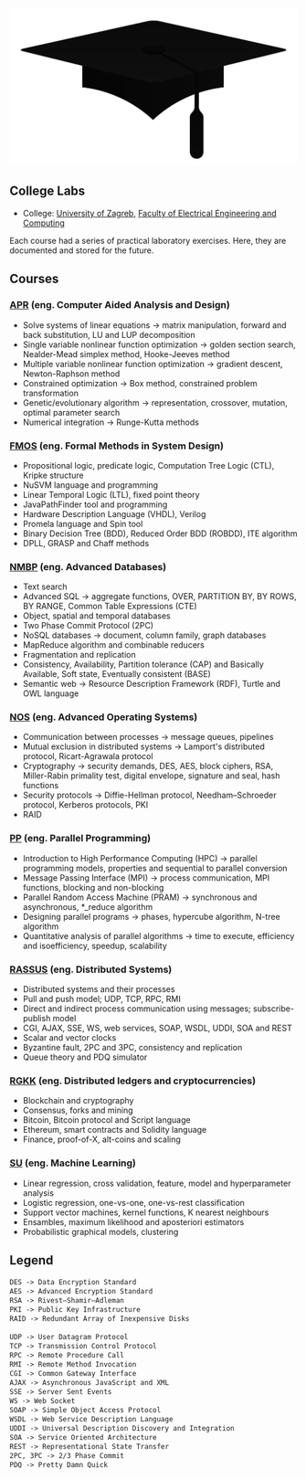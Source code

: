 <p align="center">
  <img width="800" src="images/cap.png" alt="College graduation cap"></a>
</p>

## College Labs

* College: [University of Zagreb](http://www.unizg.hr/homepage/), [Faculty of Electrical Engineering and Computing](https://www.fer.unizg.hr/en)  

Each course had a series of practical laboratory exercises. Here, they are documented and stored for the future.  

## Courses

### [APR](http://www.fer.unizg.hr/en/course/apr) (eng. Computer Aided Analysis and Design)

* Solve systems of linear equations -> matrix manipulation, forward and back substitution, LU and LUP decomposition
* Single variable nonlinear function optimization -> golden section search, Nealder-Mead simplex method, Hooke-Jeeves method
* Multiple variable nonlinear function optimization -> gradient descent, Newton-Raphson method
* Constrained optimization -> Box method, constrained problem transformation
* Genetic/evolutionary algorithm -> representation, crossover, mutation, optimal parameter search
* Numerical integration -> Runge-Kutta methods

### [FMOS](http://www.fer.unizg.hr/en/course/fmisd) (eng. Formal Methods in System Design)

* Propositional logic, predicate logic, Computation Tree Logic (CTL), Kripke structure
* NuSVM language and programming
* Linear Temporal Logic (LTL), fixed point theory
* JavaPathFinder tool and programming
* Hardware Description Language (VHDL), Verilog
* Promela language and Spin tool
* Binary Decision Tree (BDD), Reduced Order BDD (ROBDD), ITE algorithm
* DPLL, GRASP and Chaff methods

### [NMBP](https://www.fer.unizg.hr/en/course/advdat) (eng. Advanced Databases)

* Text search  
* Advanced SQL -> aggregate functions, OVER, PARTITION BY, BY ROWS, BY RANGE, Common Table Expressions (CTE)  
* Object, spatial and temporal databases  
* Two Phase Commit Protocol (2PC)  
* NoSQL databases -> document, column family, graph databases  
* MapReduce algorithm and combinable reducers  
* Fragmentation and replication  
* Consistency, Availability, Partition tolerance (CAP) and Basically Available, Soft state, Eventually consistent (BASE)  
* Semantic web -> Resource Description Framework (RDF), Turtle and OWL language  

### [NOS](http://www.fer.unizg.hr/en/course/aos) (eng. Advanced Operating Systems)

* Communication between processes -> message queues, pipelines
* Mutual exclusion in distributed systems -> Lamport's distributed protocol, Ricart-Agrawala protocol
* Cryptography -> security demands, DES, AES, block ciphers, RSA, Miller-Rabin primality test, digital envelope, signature and seal, hash functions
* Security protocols -> Diffie-Hellman protocol, Needham–Schroeder protocol, Kerberos protocols, PKI
* RAID

### [PP](http://www.fer.unizg.hr/en/course/parpro) (eng. Parallel Programming)

* Introduction to High Performance Computing (HPC) -> parallel programming models, properties and sequential to parallel conversion
* Message Passing Interface (MPI) -> process communication, MPI functions, blocking and non-blocking
* Parallel Random Access Machine (PRAM) -> synchronous and asynchronous, *_reduce algorithm
* Designing parallel programs -> phases, hypercube algorithm, N-tree algorithm
* Quantitative analysis of parallel algorithms -> time to execute, efficiency and isoefficiency, speedup, scalability

### [RASSUS](https://www.fer.unizg.hr/en/course/dissys) (eng. Distributed Systems)

* Distributed systems and their processes
* Pull and push model; UDP, TCP, RPC, RMI
* Direct and indirect process communication using messages; subscribe-publish model  
* CGI, AJAX, SSE, WS, web services, SOAP, WSDL, UDDI, SOA and REST
* Scalar and vector clocks
* Byzantine fault, 2PC and 3PC, consistency and replication
* Queue theory and PDQ simulator

### [RGKK](https://www.fer.unizg.hr/en/course/rgkk) (eng. Distributed ledgers and cryptocurrencies)

* Blockchain and cryptography
* Consensus, forks and mining
* Bitcoin, Bitcoin protocol and Script language
* Ethereum, smart contracts and Solidity language
* Finance, proof-of-X, alt-coins and scaling

### [SU](http://www.fer.unizg.hr/en/course/su) (eng. Machine Learning)

* Linear regression, cross validation, feature, model and hyperparameter analysis
* Logistic regression, one-vs-one, one-vs-rest classification
* Support vector machines, kernel functions, K nearest neighbours
* Ensambles, maximum likelihood and aposteriori estimators
* Probabilistic graphical models, clustering

## Legend

```
DES -> Data Encryption Standard
AES -> Advanced Encryption Standard
RSA -> Rivest–Shamir–Adleman
PKI -> Public Key Infrastructure
RAID -> Redundant Array of Inexpensive Disks

UDP -> User Datagram Protocol
TCP -> Transmission Control Protocol
RPC -> Remote Procedure Call
RMI -> Remote Method Invocation
CGI -> Common Gateway Interface
AJAX -> Asynchronous JavaScript and XML
SSE -> Server Sent Events
WS -> Web Socket
SOAP -> Simple Object Access Protocol
WSDL -> Web Service Description Language
UDDI -> Universal Description Discovery and Integration
SOA -> Service Oriented Architecture
REST -> Representational State Transfer
2PC, 3PC -> 2/3 Phase Commit
PDQ -> Pretty Damn Quick
```
